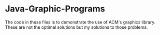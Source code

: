 # Java-Graphic-Programs

The code in these files is to demonstrate the use of ACM's graphics library. 
These are not the optimal solutions but my solutions to those problems. 
